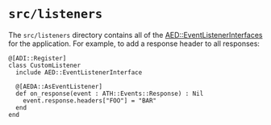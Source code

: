 # `src/listeners`

The `src/listeners` directory contains all of the [AED::EventListenerInterfaces](https://athenaframework.org/components/event_dispatcher/) for the application. For example, to add a response header to all responses:

```crystal
@[ADI::Register]
class CustomListener
  include AED::EventListenerInterface

  @[AEDA::AsEventListener]
  def on_response(event : ATH::Events::Response) : Nil
    event.response.headers["FOO"] = "BAR"
  end
end
```

